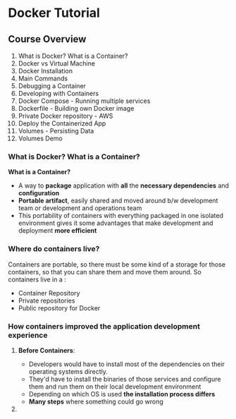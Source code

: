 # Docker Tutorial

## Course Overview

1. What is Docker? What is a Container?
2. Docker vs Virtual Machine
3. Docker Installation
4. Main Commands
5. Debugging a Container
6. Developing with Containers
7. Docker Compose - Running multiple services
8. Dockerfile - Building own Docker image
9. Private Docker repository - AWS
10. Deploy the Containerized App
11. Volumes - Persisting Data
12. Volumes Demo
    
### What is Docker? What is a Container?

**What is a Container?**

* A way to **package** application with **all** the **necessary dependencies** and **configuration**
* **Portable artifact**, easily shared and moved around b/w development team or development and operations team
* This portability of containers with everything packaged in one isolated environment gives it some advantages that make development and deployment **more efficient**

### Where do containers live?

Containers are portable, so there must be some kind of a storage for those containers, so that you can share them and move them around. So containers live in a :
* Container Repository
* Private repositories
* Public repository for Docker

### How containers improved the application development experience

1. **Before Containers**:
   * Developers would have to install most of the dependencies on their operating systems directly.
   * They'd have to install the binaries of those services and configure them and run them on their local development environment
   * Depending on which OS is used **the installation process differs**
   * **Many steps** where something could go wrong

2. 